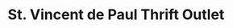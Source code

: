 ---
title: "St. Vincent de Paul Thrift Outlet"
url: /cool-valley/st-vincent-de-paul-thrift-outlet/
shop: Gebrauchtwaren
---